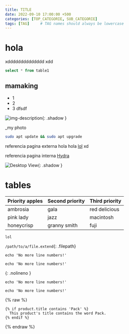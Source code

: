 ```yaml
---
title: TITLE
date: 2022-09-10 17:00:00 +500
categories: [TOP_CATEGORIE, SUB_CATEGORIE]
tags: [TAG]     # TAG names should always be lowercase
---
```



# hola

xdddddddddddddd
xdd


```sql
select * from table1
```

## mamaking

* 1
* 2
* 3 dfsdf

![img-description](https://cdn.pixabay.com/photo/2015/09/16/08/55/online-942406_960_720.jpg){: .shadow }

_my photo

```bash
sudo apt update && sudo apt upgrade
```

referencia pagina externa
hola hola [lol](http://google.com) xd 


referencia pagina interna
[Hydra](\posts\hydra\index.html)

![Desktop View](/assets/img/sample/mockup.png){: .shadow }


# tables

| Priority apples | Second priority | Third priority |
|-------|--------|---------|
| ambrosia | gala | red delicious |
| pink lady | jazz | macintosh |
| honeycrisp | granny smith | fuji |


`lol`

`/path/to/a/file.extend`{: .filepath}


```shell
echo 'No more line numbers!'
```

```shell
echo 'No more line numbers!'
```
{: .nolineno }


```plaintext
echo 'No more line numbers!'
```

```terminal
echo 'No more line numbers!'
```
{% raw %}

```liquid
{% if product.title contains 'Pack' %}
  This product's title contains the word Pack.
{% endif %}
```
{% endraw %}